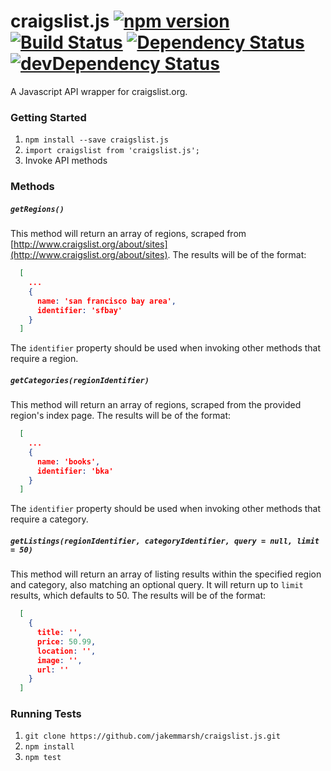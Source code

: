 # craigslist.js [![npm version](https://badge.fury.io/js/playback-queue.svg)](https://badge.fury.io/js/playback-queue) [![Build Status](https://travis-ci.org/jakemmarsh/craigslist.js.svg?branch=master)](https://travis-ci.org/jakemmarsh/craigslist.js) [![Dependency Status](https://david-dm.org/jakemmarsh/craigslist.js.svg)](https://david-dm.org/jakemmarsh/craigslist.js) [![devDependency Status](https://david-dm.org/jakemmarsh/craigslist.js/dev-status.svg)](https://david-dm.org/jakemmarsh/craigslist.js#info=devDependencies)
A Javascript API wrapper for craigslist.org.

### Getting Started

1. `npm install --save craigslist.js`
2. `import craigslist from 'craigslist.js';`
3. Invoke API methods

### Methods

##### `getRegions()`

This method will return an array of regions, scraped from [http://www.craigslist.org/about/sites](http://www.craigslist.org/about/sites). The results will be of the format:

```json
  [
    ...
    {
      name: 'san francisco bay area',
      identifier: 'sfbay'
    }
  ]
```

The `identifier` property should be used when invoking other methods that require a region.

##### `getCategories(regionIdentifier)`

This method will return an array of regions, scraped from the provided region's index page. The results will be of the format:

```json
  [
    ...
    {
      name: 'books',
      identifier: 'bka'
    }
  ]
```

The `identifier` property should be used when invoking other methods that require a category.

##### `getListings(regionIdentifier, categoryIdentifier, query = null, limit = 50)`

This method will return an array of listing results within the specified region and category, also matching an optional query. It will return up to `limit` results, which defaults to 50. The results will be of the format:

```json
  [
    {
      title: '',
      price: 50.99,
      location: '',
      image: '',
      url: ''
    }
  ]
```

### Running Tests

1. `git clone https://github.com/jakemmarsh/craigslist.js.git`
2. `npm install`
3. `npm test`

